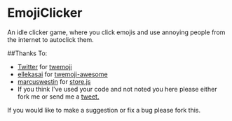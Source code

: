 # EmojiClicker
An idle clicker game, where you click emojis and use annoying people from the internet to autoclick them.

##Thanks To:
* [Twitter](https://github.com/twitter) for [twemoji](https://github.com/twitter/twemoji)
* [ellekasai](https://github.com/ellekasai) for [twemoji-awesome](https://github.com/ellekasai/twemoji-awesome)
* [marcuswestin](https://github.com/marcuswestin) for [store.js](https://github.com/marcuswestin/store.js/)
* If you think I've used your code and not noted you here please either fork me or send me a [tweet.](https://twitter.com/bfayers_)

If you would like to make a suggestion or fix a bug please fork this.
